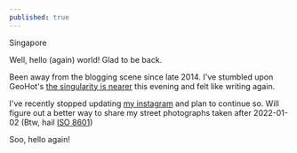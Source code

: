 ```yaml
---
published: true
---
```

Singapore

Well, hello (again) world! Glad to be back. 

Been away from the blogging scene since late 2014. I've stumbled upon GeoHot's [the singularity is nearer](https://geohot.github.io/blog/) this evening and felt like writing again. 

I've recently stopped updating [my instagram](https://www.instagram.com/jramasani/) and plan to continue so. Will figure out a better way to share my street photographs taken after 2022-01-02 (Btw, hail [ISO 8601](https://www.reddit.com/r/ISO8601/))

Soo, hello again!
